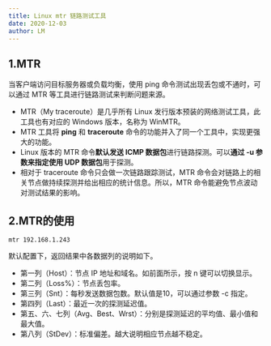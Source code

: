 ```yaml
---
title: Linux mtr 链路测试工具
date: 2020-12-03
author: LM
---
```


## 1.MTR

当客户端访问目标服务器或负载均衡，使用 ping 命令测试出现丢包或不通时，可以通过 MTR 等工具进行链路测试来判断问题来源。

- MTR（My traceroute）是几乎所有 Linux 发行版本预装的网络测试工具，此工具也有对应的 Windows 版本，名称为 WinMTR。
- MTR 工具将 **ping** 和 **traceroute** 命令的功能并入了同一个工具中，实现更强大的功能。
- Linux 版本的 MTR 命令**默认发送 ICMP 数据包**进行链路探测。可以**通过 -u 参数来指定使用 UDP 数据包**用于探测。
- 相对于 traceroute 命令只会做一次链路跟踪测试，MTR 命令会对链路上的相关节点做持续探测并给出相应的统计信息。所以，MTR 命令能避免节点波动对测试结果的影响。

## 2.MTR的使用

```
mtr 192.168.1.243
```

默认配置下，返回结果中各数据列的说明如下。

- 第一列（Host）：节点 IP 地址和域名。如前面所示，按 n 键可以切换显示。
- 第二列（Loss%）：节点丢包率。
- 第三列（Snt）：每秒发送数据包数。默认值是10，可以通过参数 -c 指定。
- 第四列（Last）：最近一次的探测延迟值。
- 第五、六、七列（Avg、Best、Wrst）：分别是探测延迟的平均值、最小值和最大值。
- 第八列（StDev）：标准偏差。越大说明相应节点越不稳定。